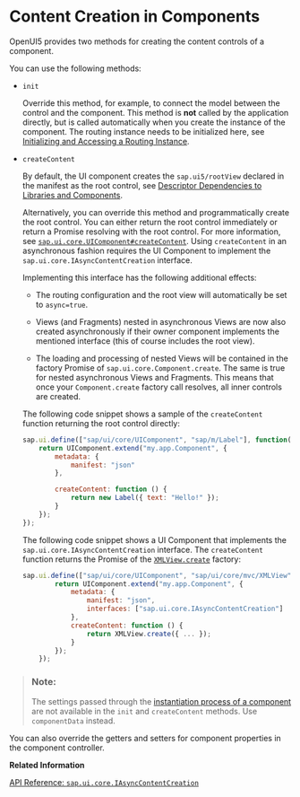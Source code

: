 <!-- loiob430345887f1419fba50320b57c1bdf9 -->

# Content Creation in Components

OpenUI5 provides two methods for creating the content controls of a component.

You can use the following methods:

-   `init`

    Override this method, for example, to connect the model between the control and the component. This method is **not** called by the application directly, but is called automatically when you create the instance of the component. The routing instance needs to be initialized here, see [Initializing and Accessing a Routing Instance](initializing-and-accessing-a-routing-instance-acdb6cd.md).

-   `createContent`

    By default, the UI component creates the `sap.ui5/rootView` declared in the manifest as the root control, see [Descriptor Dependencies to Libraries and Components](descriptor-dependencies-to-libraries-and-components-8521ad1.md).

    Alternatively, you can override this method and programmatically create the root control. You can either return the root control immediately or return a Promise resolving with the root control. For more information, see [`sap.ui.core.UIComponent#createContent`](https://ui5.sap.com/#/api/sap.ui.core.UIComponent/methods/createContent). Using `createContent` in an asynchronous fashion requires the UI Component to implement the `sap.ui.core.IAsyncContentCreation` interface.

    Implementing this interface has the following additional effects:

    -   The routing configuration and the root view will automatically be set to `async=true`.

    -   Views \(and Fragments\) nested in asynchronous Views are now also created asynchronously if their owner component implements the mentioned interface \(this of course includes the root view\).

    -   The loading and processing of nested Views will be contained in the factory Promise of `sap.ui.core.Component.create`. The same is true for nested asynchronous Views and Fragments. This means that once your `Component.create` factory call resolves, all inner controls are created.


    The following code snippet shows a sample of the `createContent` function returning the root control directly:

    ```js
    sap.ui.define(["sap/ui/core/UIComponent", "sap/m/Label"], function(UIComponent, Label) {
        return UIComponent.extend("my.app.Component", {
            metadata: {
                manifest: "json"
            },
    
            createContent: function () {
                return new Label({ text: "Hello!" });
            }
        });
    });
    ```

    The following code snippet shows a UI Component that implements the `sap.ui.core.IAsyncContentCreation` interface. The `createContent` function returns the Promise of the [`XMLView.create`](https://ui5.sap.com/#/api/sap.ui.core.mvc.XMLView/methods/sap.ui.core.mvc.XMLView.create) factory:

    ```js
    sap.ui.define(["sap/ui/core/UIComponent", "sap/ui/core/mvc/XMLView"], function(UIComponent, XMLView) {
            return UIComponent.extend("my.app.Component", {
                metadata: {
                    manifest: "json",
                    interfaces: ["sap.ui.core.IAsyncContentCreation"]
                },
                createContent: function () {
                    return XMLView.create({ ... });
                }
            });
        });
    ```


> ### Note:  
> The settings passed through the [instantiation process of a component](component-instantiation-guide-346599f.md) are not available in the `init` and `createContent` methods. Use `componentData` instead.

You can also override the getters and setters for component properties in the component controller.

**Related Information**  


[API Reference: `sap.ui.core.IAsyncContentCreation`](https://ui5.sap.com/#/api/sap.ui.core.IAsyncContentCreation)

